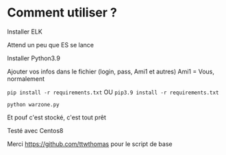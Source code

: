 # Comment utiliser ?

Installer ELK

Attend un peu que ES se lance  

Installer Python3.9

Ajouter vos infos dans le fichier (login, pass, Ami1 et autres)
Ami1 = Vous, normalement

`pip install -r requirements.txt`
OU
`pip3.9 install -r requirements.txt`


`python warzone.py`  

Et pouf c'est stocké, c'est tout prêt

Testé avec Centos8

Merci https://github.com/ttwthomas pour le script de base
